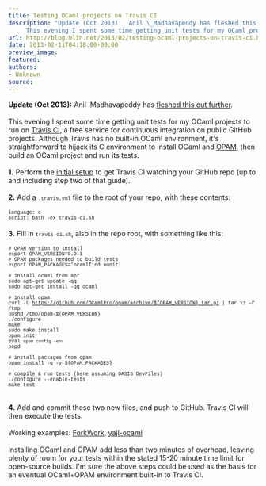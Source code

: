 ```yaml
---
title: Testing OCaml projects on Travis CI
description: "Update (Oct 2013):  Anil \_Madhavapeddy has fleshed this out further
  .  This evening I spent some time getting unit tests for my OCaml projec..."
url: http://blog.mlin.net/2013/02/testing-ocaml-projects-on-travis-ci.html
date: 2013-02-11T04:18:00-00:00
preview_image:
featured:
authors:
- Unknown
source:
---
```


<b>Update (Oct 2013):</b> Anil &nbsp;Madhavapeddy has <a href="http://anil.recoil.org/2013/09/30/travis-and-ocaml.html">fleshed this out further</a>.<br/><br/>
This evening I spent some time getting unit tests for my OCaml projects to run on <a href="https://travis-ci.org/">Travis CI</a>, a free service for continuous integration on public GitHub projects. Although Travis has no built-in OCaml environment, it's straightforward to hijack its C environment to install OCaml and <a href="http://opam.ocamlpro.com/">OPAM</a>, then build an OCaml project and run its tests.<br/>
<br/>
<b>1.</b> Perform the <a href="http://about.travis-ci.org/docs/user/getting-started/">initial setup</a> to get Travis CI watching your GitHub repo (up to and including step two of that guide).<br/>
<br/>
<b>2.</b> Add a <span style="font-family: Courier New, Courier, monospace; font-size: x-small;">.travis.yml</span> file to the root of your repo, with these contents:<br/>
<br/>
<span style="font-family: Courier New, Courier, monospace; font-size: x-small;">language: c</span><br/>
<span style="font-family: Courier New, Courier, monospace; font-size: x-small;">script: bash -ex travis-ci.sh</span><br/>
<br/>
<b>3.</b> Fill in <span style="font-family: Courier New, Courier, monospace; font-size: x-small;">travis-ci.sh</span>, also in the repo root, with something like this:<br/>
<br/>
<span style="font-family: Courier New, Courier, monospace; font-size: x-small;"># OPAM version to install</span><br/>
<span style="font-family: Courier New, Courier, monospace; font-size: x-small;">export OPAM_VERSION=0.9.1</span><br/>
<span style="font-family: Courier New, Courier, monospace; font-size: x-small;"># OPAM packages needed to build tests</span><br/>
<span style="font-family: Courier New, Courier, monospace; font-size: x-small;">export OPAM_PACKAGES='ocamlfind ounit'</span><br/>
<span style="font-family: Courier New, Courier, monospace; font-size: x-small;"><br/></span>
<span style="font-family: Courier New, Courier, monospace; font-size: x-small;"># install ocaml from apt</span><br/>
<span style="font-family: Courier New, Courier, monospace; font-size: x-small;">sudo apt-get update -qq</span><br/>
<span style="font-family: Courier New, Courier, monospace; font-size: x-small;">sudo apt-get install -qq ocaml</span><br/>
<span style="font-family: Courier New, Courier, monospace; font-size: x-small;"><br/></span>
<span style="font-family: Courier New, Courier, monospace; font-size: x-small;"># install opam</span><br/>
<span style="font-family: Courier New, Courier, monospace; font-size: x-small;">curl -L https://github.com/OCamlPro/opam/archive/${OPAM_VERSION}.tar.gz | tar xz -C /tmp</span><br/>
<span style="font-family: Courier New, Courier, monospace; font-size: x-small;">pushd /tmp/opam-${OPAM_VERSION}</span><br/>
<span style="font-family: Courier New, Courier, monospace; font-size: x-small;">./configure</span><br/>
<span style="font-family: Courier New, Courier, monospace; font-size: x-small;">make</span><br/>
<span style="font-family: Courier New, Courier, monospace; font-size: x-small;">sudo make install</span><br/>
<span style="font-family: Courier New, Courier, monospace; font-size: x-small;">opam init</span><br/>
<span style="font-family: Courier New, Courier, monospace; font-size: x-small;">eval `opam config -env`</span><br/>
<span style="font-family: Courier New, Courier, monospace; font-size: x-small;">popd</span><br/>
<span style="font-family: Courier New, Courier, monospace; font-size: x-small;"><br/></span>
<span style="font-family: Courier New, Courier, monospace; font-size: x-small;"># install packages from opam</span><br/>
<span style="font-family: Courier New, Courier, monospace; font-size: x-small;">opam install -q -y ${OPAM_PACKAGES}</span><br/>
<span style="font-family: Courier New, Courier, monospace; font-size: x-small;"><br/></span>
<span style="font-family: Courier New, Courier, monospace; font-size: x-small;"># compile &amp; run tests (here assuming OASIS DevFiles)</span><br/>
<span style="font-family: Courier New, Courier, monospace; font-size: x-small;">./configure --enable-tests</span><br/>
<span style="font-family: Courier New, Courier, monospace; font-size: x-small;">make test</span><br/>
<div>
<br/></div>
<div>
<b>4.</b> Add and commit these two new files, and push to GitHub. Travis CI will then execute the tests.</div>
<div>
<br/></div>
<div>
Working examples:&nbsp;<a href="https://github.com/mlin/forkwork">ForkWork</a>,&nbsp;<a href="https://github.com/mlin/yajl-ocaml">yajl-ocaml</a><br/>
<br/></div>
<div>
<div>
Installing OCaml and OPAM add less than two minutes of overhead, leaving plenty of room for your tests within the stated 15-20 minute time limit for open-source builds. I'm sure the above steps could be used as the basis for an eventual OCaml+OPAM environment built-in to Travis CI.</div>
</div>
<br/>

